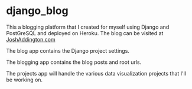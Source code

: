 # django_blog

This a blogging platform that I created for myself using Django and PostGreSQL and deployed on Heroku.
The blog can be visited at [JoshAddington.com](www.joshaddington.com)

The blog app contains the Django project settings.

The blogging app contains the blog posts and root urls.

The projects app will handle the various data visualization projects that I'll be working on.
